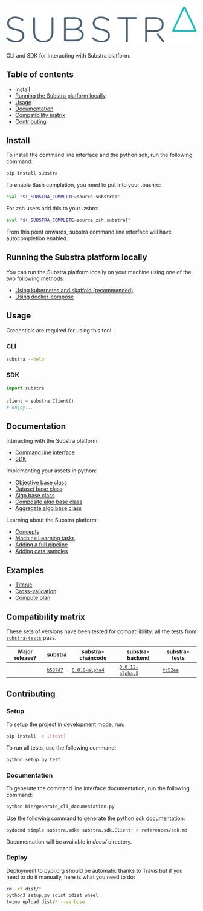 # ![Substra](./substra-logo.svg)

CLI and SDK for interacting with Substra platform.

## Table of contents

- [Install](#install)
- [Running the Substra platform locally](#running-the-substra-platform-locally)
- [Usage](#usage)
- [Documentation](#documentation)
- [Compatibility matrix](#compatibility-matrix)
- [Contributing](#contributing)

## Install

To install the command line interface and the python sdk, run the following command:

```sh
pip install substra
```

To enable Bash completion, you need to put into your .bashrc:

```sh
eval "$(_SUBSTRA_COMPLETE=source substra)"
```

For zsh users add this to your .zshrc:

```sh
eval "$(_SUBSTRA_COMPLETE=source_zsh substra)"
```

From this point onwards, substra command line interface will have autocompletion enabled.

## Running the Substra platform locally

You can run the Substra platform locally on your machine using one of the two following methods:

* [Using kubernetes and skaffold (recommended)](./docs/local_install_skaffold.md)
* [Using docker-compose](./docs/local_install_docker_compose.md)

## Usage

Credentials are required for using this tool.

### CLI

```sh
substra --help
```

### SDK

```python
import substra

client = substra.Client()
# enjoy...
```

## Documentation

Interacting with the Substra platform:

- [Command line interface](./references/cli.md)
- [SDK](./references/sdk.md)

Implementing your assets in python:

- [Objective base class](https://github.com/SubstraFoundation/substra-tools/blob/master/docs/api.md#metrics)
- [Dataset base class](https://github.com/SubstraFoundation/substra-tools/blob/master/docs/api.md#opener)
- [Algo base class](https://github.com/SubstraFoundation/substra-tools/blob/master/docs/api.md#algo)
- [Composite algo base class](https://github.com/SubstraFoundation/substra-tools/blob/master/docs/api.md#compositealgo)
- [Aggregate algo base class](https://github.com/SubstraFoundation/substra-tools/blob/master/docs/api.md#aggregatealgo)

Learning about the Substra platform:

- [Concepts](./docs/concepts.md)
- [Machine Learning tasks](./docs/ml_tasks.md)
- [Adding a full pipeline](./docs/full_pipeline_workflow.md)
- [Adding data samples](./docs/add_data_samples.md)

## Examples

- [Titanic](./examples/titanic/README.md)
- [Cross-validation](./examples/cross_val/README.md)
- [Compute plan](./examples/compute_plan/README.md)

## Compatibility matrix

These sets of versions have been tested for compatilibility: all the tests from [`substra-tests`](https://github.com/SubstraFoundation/substra-tests/) pass.

| Major release?  | substra  | substra-chaincode  | substra-backend  | substra-tests  |
|---|---|---|---|---|
|   | [`b537d7`](https://github.com/SubstraFoundation/substra/commit/b537d7d3730dd74764213af9c93ee735005c5ac7)  | [`0.0.8-alpha4`](https://github.com/SubstraFoundation/substra-chaincode/releases/tag/0.0.8-alpha.4)  | [`0.0.12-alpha.5`](https://github.com/SubstraFoundation/substra-backend/releases/tag/0.0.12-alpha.5) | [`fc52ea`](https://github.com/SubstraFoundation/substra-tests/commit/fc52ea1f7b2846e2af97d73d654b0265ded7011a) |

## Contributing

### Setup

To setup the project in development mode, run:

```sh
pip install -e .[test]
```

To run all tests, use the following command:

```sh
python setup.py test
```

### Documentation

To generate the command line interface documentation, run the following command:

```sh
python bin/generate_cli_documentation.py
```

Use the following command to generate the python sdk documentation:

```sh
pydocmd simple substra.sdk+ substra.sdk.Client+ > references/sdk.md
```

Documentation will be available in *docs/* directory.


### Deploy

Deployment to pypi.org should be automatic thanks to Travis but if you need to do it manually, here is what you need to do:

```sh
rm -rf dist/*
python3 setup.py sdist bdist_wheel
twine upload dist/* --verbose
```
